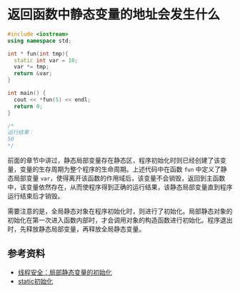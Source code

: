 # 返回函数中静态变量的地址会发生什么

```cpp
#include <iostream>
using namespace std;

int * fun(int tmp){
  static int var = 10;
  var *= tmp;
  return &var;
}

int main() {
  cout << *fun(5) << endl;
  return 0;
}

/*
运行结果：
50
*/
```

前面的章节中讲过，静态局部变量存在静态区，程序初始化时则已经创建了该变量，变量的生存周期为整个程序的生命周期。上述代码中在函数 `fun` 中定义了静态局部变量 `var`，使得离开该函数的作用域后，该变量不会销毁，返回到主函数中，该变量依然存在，从而使程序得到正确的运行结果，该静态局部变量直到程序运行结束后才销毁。

需要注意的是，全局静态对象在程序初始化时，则进行了初始化。局部静态对象的初始化在第一次进入函数内部时，才会调用对象的构造函数进行初始化。程序退出时，先释放静态局部变量，再释放全局静态变量。

## 参考资料

- [线程安全：局部静态变量的初始化](https://baijiahao.baidu.com/s?id=1686962192046161801&wfr=spider&for=pc)
- [static初始化](https://zhuanlan.zhihu.com/p/406301228)
